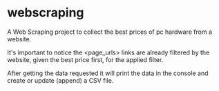 # webscraping

A Web Scraping project to collect the best prices of pc hardware from a website.

It's important to notice the <page_urls> links are already filtered by the website,
given the best price first, for the applied filter.

After getting the data requested it will print the data in the console and create or
update (append) a CSV file. 
